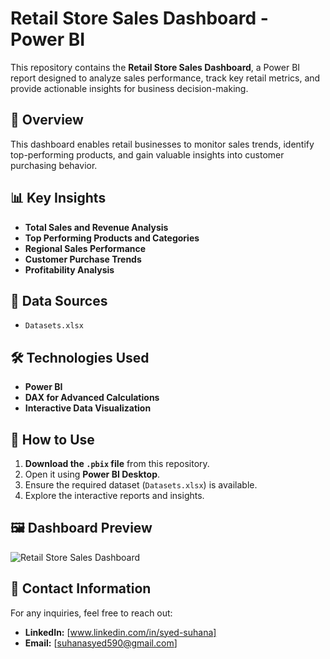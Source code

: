 # Retail Store Sales Dashboard - Power BI

This repository contains the **Retail Store Sales Dashboard**, a Power BI report designed to analyze sales performance, track key retail metrics, and provide actionable insights for business decision-making.

## 📖 Overview

This dashboard enables retail businesses to monitor sales trends, identify top-performing products, and gain valuable insights into customer purchasing behavior.

## 📊 Key Insights

- **Total Sales and Revenue Analysis**
- **Top Performing Products and Categories**
- **Regional Sales Performance**
- **Customer Purchase Trends**
- **Profitability Analysis**

## 📂 Data Sources

- `Datasets.xlsx`

## 🛠️ Technologies Used

- **Power BI**
- **DAX for Advanced Calculations**
- **Interactive Data Visualization**

## 📌 How to Use

1. **Download the `.pbix` file** from this repository.
2. Open it using **Power BI Desktop**.
3. Ensure the required dataset (`Datasets.xlsx`) is available.
4. Explore the interactive reports and insights.

## 🖼️ Dashboard Preview

![Retail Store Sales Dashboard](Retail%20Store%20Sales%20Dashboard.png)

## 📩 Contact Information

For any inquiries, feel free to reach out:

- **LinkedIn:** [www.linkedin.com/in/syed-suhana]
- **Email:** [suhanasyed590@gmail.com]
